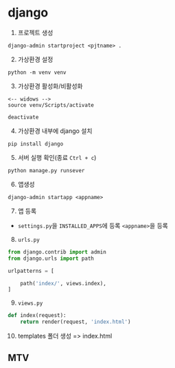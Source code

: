 # django

1. 프로젝트 생성

```
django-admin startproject <pjtname> .
```

2. 가상환경 설정

```
python -m venv venv
```

3. 가상환경 활성화/비활성화
```
<-- widows -->
source venv/Scripts/activate

deactivate
```

4. 가상환경 내부에 django 설치
```
pip install django
```

5. 서버 실행 확인(종료 `Ctrl + c`)
```
python manage.py runsever
```

6. 앱생성
```
django-admin startapp <appname>
```

7. 앱 등록
- `settings.py`을 `INSTALLED_APPS`에 등록
    `<appname>`을 등록

8. `urls.py`
```python
from django.contrib import admin
from django.urls import path

urlpatterns = [

    path('index/', views.index),
]
```

9. `views.py`
```python
def index(request):
    return render(request, 'index.html')
```

10. templates 폴더 생성 => index.html

## MTV
